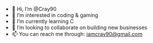 - 👋 Hi, I’m @Cray90
- 👀 I’m interested in coding & gaming
- 🌱 I’m currently learning C
- 💞️ I’m looking to collaborate on building new businesses 
- 📫 You can reach me through: iamcray90@gmail.com

<!---
Cray90/Cray90 is a ✨ special ✨ repository because its `README.md` (this file) appears on your GitHub profile.
You can click the Preview link to take a look at your changes.
--->
